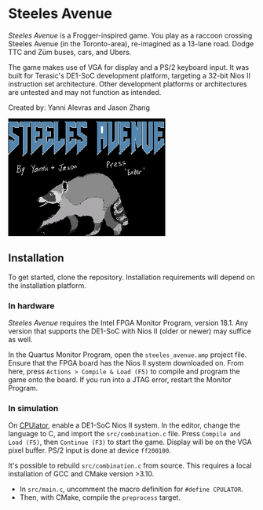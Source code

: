 # Steeles Avenue
_Steeles Avenue_ is a Frogger-inspired game. You play as a raccoon crossing Steeles Avenue (in the Toronto-area), re-imagined as a 13-lane road. Dodge TTC and Züm buses, cars, and Ubers.

The game makes use of VGA for display and a PS/2 keyboard input. It was built for Terasic's DE1-SoC development platform, targeting a 32-bit Nios II instruction set architecture. Other development platforms or architectures are untested and may not function as intended.

Created by: Yanni Alevras and Jason Zhang

![](src/assets/start_screen.png)

## Installation
To get started, clone the repository. Installation requirements will depend on the installation platform.

### In hardware
_Steeles Avenue_ requires the Intel FPGA Monitor Program, version 18.1. Any version that supports the DE1-SoC with Nios II (older or newer) may suffice as well.

In the Quartus Monitor Program, open the `steeles_avenue.amp` project file. Ensure that the FPGA board has the Nios II system downloaded on. From here, press `Actions > Compile & Load (F5)` to compile and program the game onto the board. If you run into a JTAG error, restart the Monitor Program.

### In simulation
On [CPUlator](https://cpulator.01xz.net/?sys=nios-de1soc), enable a DE1-SoC Nios II system. In the editor, change the language to C, and import the `src/combination.c` file. Press `Compile and Load (F5)`, then `Continue (F3)` to start the game. Display will be on the VGA pixel buffer. PS/2 input is done at device `ff200100`.

It's possible to rebuild `src/combination.c` from source. This requires a local installation of GCC and CMake version >3.10.
* In `src/main.c`, uncomment the macro definition for `#define CPULATOR`.
* Then, with CMake, compile the `preprocess` target.